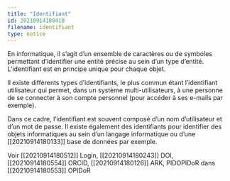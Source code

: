 ```yaml
---
title: "Identifiant"
id: 20210914180418
filename: identifiant
type: notice
---
```


En informatique, il s’agit d’un ensemble de caractères ou de symboles permettant d’identifier une entité précise au sein d’un type d’entité. L’identifiant est en principe unique pour chaque objet.

Il existe différents types d’identifiants, le plus commun étant l’identifiant utilisateur qui permet, dans un système multi-utilisateurs, à une personne de se connecter à son compte personnel (pour accéder à ses e-mails par exemple).

Dans ce cadre, l’identifiant est souvent composé d’un nom d’utilisateur et d’un mot de passe. Il existe également des identifiants pour identifier des objets informatiques au sein d’un langage informatique ou d’une [[20210914180133]] base de données par exemple. 

Voir [[20210914180512]] Login, [[20210914180243]] DOI, [[20210914180554]] ORCID, [[20210914180126]] ARK, PIDOPIDoR dans [[20210914180553]] OPIDoR

